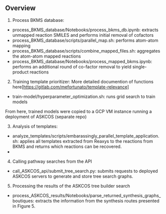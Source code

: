 ## Overview
1. Process BKMS database:
* process_BKMS_database/Notebooks/process_bkms_db.ipynb: extracts unmapped reaction SMILES and performs initial removal of cofactors
* process_BKMS_database/scripts/parallel_map.sh: performs atom-atom mapping 
* process_BKMS_database/scripts/combine_mapped_files.sh: aggregates the atom-atom mapped reactions
* process_BKMS_database/Notebooks/process_mapped_bkms.ipynb: performs an additional round of co-factor removal to yield single-product reactions

2. Training template prioritizer:
More detailed documention of functions here[https://gitlab.com/mefortunato/template-relevance]
* train-model/hyperparameter_optimization.sh: runs grid search to train models

From here, trained models were copied to a GCP VM instance running a deployment of ASKCOS (separate repo)

3. Analysis of templates:
* analyze_templates/scripts/embarassingly_parallel_template_application.sh: applies all templates extracted from Reaxys to the reactions from BKMS and returns which reactions can be recovered.
* 

4. Calling pathway searches from the API
* call_ASKCOS_api/submit_tree_search.py: submits requests to deployed ASKCOS servers to generate and store tree search graphs.

5. Processing the results of the ASKCOS tree builder search
* process_ASKCOS_results/Notebooks/parse_returned_synthesis_graphs_boutiques: extracts the information from the synthesis routes presented in Figure 5.